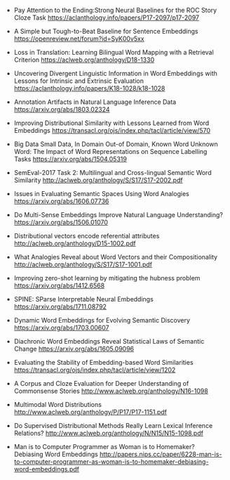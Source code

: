 * Pay Attention to the Ending:Strong Neural Baselines for the ROC Story Cloze Task
https://aclanthology.info/papers/P17-2097/p17-2097

* A Simple but Tough-to-Beat Baseline for Sentence Embeddings 
https://openreview.net/forum?id=SyK00v5xx

* Loss in Translation: Learning Bilingual Word Mapping with a Retrieval Criterion
https://aclweb.org/anthology/D18-1330

* Uncovering Divergent Linguistic Information in Word Embeddings with Lessons for Intrinsic and Extrinsic Evaluation
https://aclanthology.info/papers/K18-1028/k18-1028

* Annotation Artifacts in Natural Language Inference Data
https://arxiv.org/abs/1803.02324

* Improving Distributional Similarity with Lessons Learned from Word Embeddings
 https://transacl.org/ojs/index.php/tacl/article/view/570

* Big Data Small Data, In Domain Out-of Domain, Known Word Unknown Word: The Impact of Word Representations on Sequence Labelling Tasks
 https://arxiv.org/abs/1504.05319

* SemEval-2017 Task 2: Multilingual and Cross-lingual Semantic Word Similarity
 http://aclweb.org/anthology/S/S17/S17-2002.pdf

* Issues in Evaluating Semantic Spaces Using Word Analogies
 https://arxiv.org/abs/1606.07736

* Do Multi-Sense Embeddings Improve Natural Language Understanding?
 https://arxiv.org/abs/1506.01070

* Distributional vectors encode referential attributes
 http://aclweb.org/anthology/D15-1002.pdf

* What Analogies Reveal about Word Vectors and their Compositionality
 http://aclweb.org/anthology/S/S17/S17-1001.pdf

* Improving zero-shot learning by mitigating the hubness problem
 https://arxiv.org/abs/1412.6568

* SPINE: SParse Interpretable Neural Embeddings
 https://arxiv.org/abs/1711.08792

* Dynamic Word Embeddings for Evolving Semantic Discovery
 https://arxiv.org/abs/1703.00607

* Diachronic Word Embeddings Reveal Statistical Laws of Semantic Change
https://arxiv.org/abs/1605.09096

* Evaluating the Stability of Embedding-based Word Similarities
https://transacl.org/ojs/index.php/tacl/article/view/1202

* A Corpus and Cloze Evaluation for Deeper Understanding of
Commonsense Stories
http://www.aclweb.org/anthology/N16-1098

* Multimodal Word Distributions
http://www.aclweb.org/anthology/P/P17/P17-1151.pdf

* Do Supervised Distributional Methods Really Learn Lexical Inference Relations?
http://www.aclweb.org/anthology/N/N15/N15-1098.pdf

* Man is to Computer Programmer as Woman is to Homemaker? Debiasing Word Embeddings
http://papers.nips.cc/paper/6228-man-is-to-computer-programmer-as-woman-is-to-homemaker-debiasing-word-embeddings.pdf
